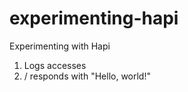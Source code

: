 experimenting-hapi
==================

Experimenting with Hapi

1. Logs accesses
1. / responds with "Hello, world!"